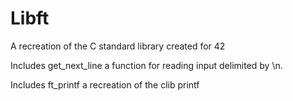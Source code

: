 # Libft
A recreation of the C standard library created for 42

Includes get_next_line a function for reading input delimited by \n.

Includes ft_printf a recreation of the clib printf
